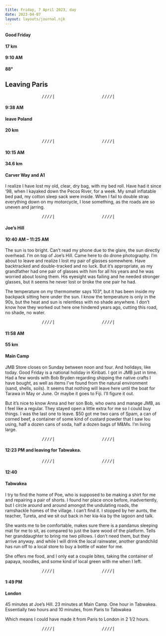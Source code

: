 ```yaml
---
title: Friday, 7 April 2023, day
date: 2023-04-07
layout: layouts/journal.njk
---
```


#### Good Friday
#### 17 km
#### 9:10 AM
#### 88°

## Leaving Paris

<pre>______________////|__________________////|____</pre>

#### 9:38 AM
#### leave Poland
#### 20 km

<pre>______________////|__________________////|____</pre>

#### 10:15 AM
#### 34.6 km
#### Carver Way and A1

I realize I have lost my old, clear, dry bag, with my bed roll. Have had it since ’98, when I kayaked down the Pecos River, for a week. My small inflatable bed pad, my cotton sleep sack were inside. When I fail to double strap everything down on my motorcycle, I lose something, as the roads are so uneven and jarring.

<pre>______________////|__________________////|____</pre>

#### Joe’s  Hill
#### 10:40 AM – 11:25 AM

The sun is too bright. Can’t read my phone due to the glare, the sun directly overhead. I’m on top of Joe’s Hill. Came here to do drone photography. I’m about to leave and realize I lost my pair of glasses somewhere. Have backtracked and double-tracked and no luck. But it’s appropriate, as my grandfather had one pair of glasses with him for all his years and he was worried about losing them. His eyesight was failing and he needed stronger glasses, but it seems he never lost or broke the one pair he had.

The temperature on my thermometer says 103°, but it has been inside my backpack sitting here under the sun. I know the temperature is only in the 90s, but the heat and sun is relentless with no shade anywhere. I don’t know how they worked out here one hindered years ago, cutting this road, no shade, no water.

<pre>______________////|__________________////|____</pre>

#### 11:58 AM
#### 55 km
#### Main Camp

JMB Store closes on Sunday between noon and four. And holidays, like today. Good Friday is a national holiday in Kiribati. I got in JMB just in time. Had a few words with Bob Bryden regarding shipping the native crafts I have bought, as well as items I’ve found from the natural environment (sand, shells, soils). It seems that nothing will leave here until the boat for Tarawa in May or June. Or maybe it goes to Fiji. I’ll figure it out.

But it’s nice to know Anna and her son Bob, who owns and manage JMB, as I feel like a regular. They stayed open a little extra for me so I could buy things. I was the last one to leave. $50 got me two cans of Spam, a can of corned beef, a container of some kind of custard powder that I saw Iou using, half a dozen cans of soda, half a dozen bags of M&Ms. I’m living large.

<pre>______________////|__________________////|____</pre>

#### 12:23 PM and leaving for Tabwakea.

<pre>______________////|__________________////|____</pre>

#### 12:40
#### Tabwakea

I try to find the home of Poe, who is supposed to be making a shirt for me and repairing a pair of shorts. I found her place once before, inadvertently, but I circle around and around amongst the undulating roads, the ramshackle homes of the village. I can’t find it. I stopped by her aunts, the teacher, Tureta, and we sit out back in her kia-kia by the lagoon and talk.

She wants me to be comfortable, makes sure there is a pandanus sleeping mat for me to sit, as compared to just the bare wood of the platform. Tells her granddaughter to bring me two pillows. I don’t need them, but they arrive anyway. and while I will drink the local rainwater, another grandchild has run off to a local store to buy a bottle of water for me.

She offers me food, and I only eat a couple bites, taking the container of papaya, noodles, and some kind of local green with me when I left.

<pre>______________////|__________________////|____</pre>

#### 1:49 PM
#### London

45 minutes at Joe’s Hill.
23 minutes at Main Camp.
One hour in Tabwakea.
Essentially two hours and 10 minutes, from Paris to Tabwakea

Which means I could have made it from Paris to London in 2 1/2 hours.

<pre>______________////|__________________////|____</pre>
